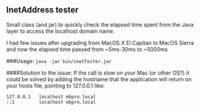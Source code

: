 ## InetAddress tester
Small class (and jar) to quickly check the elapsed time spent from the Java layer to access the localhost domain name.

I had few issues after upgrading from MacOS X El Capitan to MacOS Sierra and now the elapsed time passed from ~5ms-30ms to ~5000ms

###Usage:
`java -jar bin/inetTester.jar`

####Solution to the issue:
If the call is slow on your Mac (or other OS?) it could be solved by adding the hostname that the application will return on your hosts file, pointing to 127.0.0.1 like:

```
127.0.0.1   localhost mbpro.local
::1         localhost mbpro.local
```
